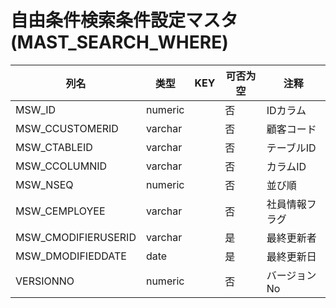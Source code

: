 # 自由条件検索条件設定マスタ(MAST_SEARCH_WHERE)
| 列名   | 类型   | KEY  | 可否为空 | 注释   |
| ---- | ---- | ---- | ---- | ---- |
|MSW_ID|numeric||否|IDカラム|
|MSW_CCUSTOMERID|varchar||否|顧客コード|
|MSW_CTABLEID|varchar||否|テーブルID|
|MSW_CCOLUMNID|varchar||否|カラムID|
|MSW_NSEQ|numeric||否|並び順|
|MSW_CEMPLOYEE|varchar||否|社員情報フラグ|
|MSW_CMODIFIERUSERID|varchar||是|最終更新者|
|MSW_DMODIFIEDDATE|date||是|最終更新日|
|VERSIONNO|numeric||否|バージョンNo|

